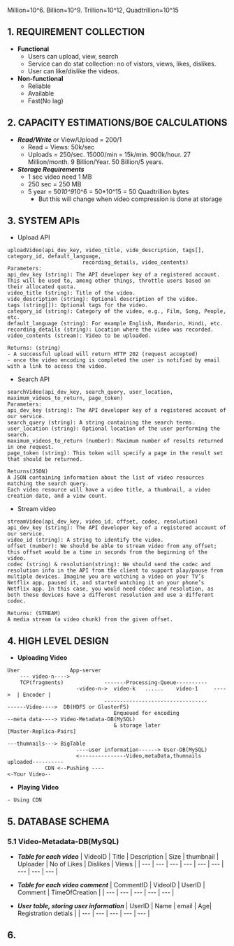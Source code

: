 Million=10^6. Billion=10^9. Trillion=10^12, Quadtrillion=10^15

## 1. REQUIREMENT COLLECTION
  - **Functional**
    - Users can upload, view, search
    - Service can do stat collection: no of vistors, views, likes, dislikes.
    - User can like/dislike the videos.
  - **Non-functional**
    - Reliable
    - Available
    - Fast(No lag)
    
## 2. CAPACITY ESTIMATIONS/BOE CALCULATIONS
  - ***Read/Write*** or View/Upload = 200/1
    - Read = Views: 50k/sec
    - Uploads = 250/sec. 15000/min = 15k/min. 900k/hour. 27 Million/month. 9 Billion/Year. 50 Billion/5 years.
  - ***Storage Requirements***
    - 1 sec video need 1 MB
    - 250 sec = 250 MB
    - 5 year = 50*10^9*10^6 = 50*10^15 = 50 Quadtrillion bytes
      - But this will change when video compression is done at storage

## 3. SYSTEM APIs
- Upload API
```
uploadVideo(api_dev_key, video_title, vide_description, tags[], category_id, default_language, 
                        recording_details, video_contents)
Parameters:                        
api_dev_key (string): The API developer key of a registered account. This will be used to, among other things, throttle users based on their allocated quota.
video_title (string): Title of the video.
vide_description (string): Optional description of the video.
tags (string[]): Optional tags for the video.
category_id (string): Category of the video, e.g., Film, Song, People, etc.
default_language (string): For example English, Mandarin, Hindi, etc.
recording_details (string): Location where the video was recorded.
video_contents (stream): Video to be uploaded.                

Returns: (string)
- A successful upload will return HTTP 202 (request accepted)
- once the video encoding is completed the user is notified by email with a link to access the video. 
```

- Search API
```
searchVideo(api_dev_key, search_query, user_location, maximum_videos_to_return, page_token)
Parameters:
api_dev_key (string): The API developer key of a registered account of our service.
search_query (string): A string containing the search terms.
user_location (string): Optional location of the user performing the search.
maximum_videos_to_return (number): Maximum number of results returned in one request.
page_token (string): This token will specify a page in the result set that should be returned.

Returns(JSON)
A JSON containing information about the list of video resources matching the search query. 
Each video resource will have a video title, a thumbnail, a video creation date, and a view count.
```

- Stream video
```
streamVideo(api_dev_key, video_id, offset, codec, resolution)
api_dev_key (string): The API developer key of a registered account of our service.
video_id (string): A string to identify the video.
offset (number): We should be able to stream video from any offset; this offset would be a time in seconds from the beginning of the video.
codec (string) & resolution(string): We should send the codec and resolution info in the API from the client to support play/pause from multiple devices. Imagine you are watching a video on your TV’s Netflix app, paused it, and started watching it on your phone’s Netflix app. In this case, you would need codec and resolution, as both these devices have a different resolution and use a different codec.

Returns: (STREAM)
A media stream (a video chunk) from the given offset.
```

## 4. HIGH LEVEL DESIGN
- **Uploading Video**
```
User                App-server        
    --- video-n---->
    TCP(fragments)             -------Processing-Queue----------
                      -video-n->  video-k   ......    video-1     ---->  | Encoder |
                               ---------------------------------                ------Video---->  DB(HDFS or GlusterFS)
                                  Enqueued for encoding                         --meta data----> Video-Metadata-DB(MySQL)
                                  & storage later                                                [Master-Replica-Pairs]
                                                                                ---thumnails---> BigTable
                      ----user information------> User-DB(MySQL)
                      <---------------Video,metaData,thumnails uploaded----------
            CDN <--Pushing ----
<-Your Video--
```

- **Playing Video**
```
- Using CDN
```

## 5. DATABASE SCHEMA
### 5.1 Video-Metadata-DB(MySQL)
- ***Table for each video***
| VideoID | Title | Description | Size | thumbnail | Uploader | No of Likes | Dislikes | Views |
| --- | --- | --- | --- | --- | --- | --- | --- | --- |

- ***Table for each video comment***
| CommentID | VideoID | UserID | Comment | TimeOfCreation |
| --- | --- | --- | --- | --- |

- ***User table, storing user information***
| UserID | Name | email | Age| Registration detials |
| --- | --- | --- | --- | --- |

## 6. 
